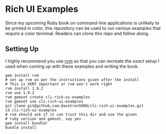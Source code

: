 # Rich UI Examples

Since my upcoming Ruby book on command-line applications is unlikely to be printed in color, this repository can be used to run various
examples that require a color terminal.  Readers can clone this repo and follow along.

## Setting Up

I highly recommend you use [rvm](http://rvm.beginrescueend.com/) so that you can recreate the *exact* setup I used when coming up with these
examples and writing the book.

    gem install rvm
    # set up rvm as per the instructions given after the install
    # This is VERY important or rvm won't work right
    rvm install 1.9.2
    rvm use 1.9.2
    rvm gemset create cli-rich-ui-examples
    rvm gemset use cli-rich-ui-examples
    git clone git@github.com:davetron5000/cli-rich-ui-examples.git
    cd cli-rich-ui-examples
    # rvm should ask if it can trust this dir and use the given 
    # ruby version and gemset, say yes
    gem install bundler
    bundle install



